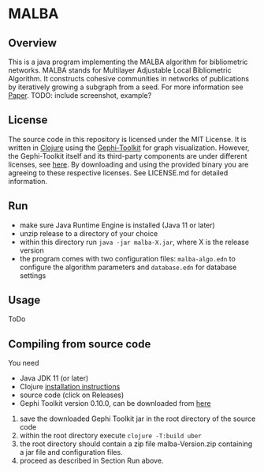 # MALBA
## Overview
This is a java program implementing the MALBA algorithm for bibliometric networks. MALBA stands for Multilayer Adjustable Local Bibliometric Algorithm. It constructs cohesive communities in networks of publications by iteratively growing a subgraph from a seed. For more information see [Paper](https://link-to-paper). TODO: include screenshot, example?

## License
The source code in this repository is licensed under the MIT License. It is written in [Clojure](https://www.clojure.org) using the [Gephi-Toolkit](https://github.com/gephi/gephi/wiki/Toolkit) for graph visualization. However, the Gephi-Toolkit itself and its third-party components are under different licenses, see [here](https://gephi.org/developers/license/). By downloading and using the provided binary you are agreeing to these respective licenses. See LICENSE.md for detailed information.

## Run
- make sure Java Runtime Engine is installed (Java 11 or later)
- unzip release to a directory of your choice
- within this directory run `java -jar malba-X.jar`, where X is the release version
- the program comes with two configuration files: `malba-algo.edn` to configure the algorithm parameters and `database.edn` for database settings

## Usage
ToDo
## Compiling from source code
You need
 - Java JDK 11 (or later)
 - Clojure [installation instructions](https://clojure.org/guides/install_clojure)
 - source code (click on Releases)
 - Gephi Toolkit version 0.10.0, can be downloaded from [here](https://github.com/gephi/gephi-toolkit/releases/download/v0.10.0/gephi-toolkit-0.10.0-all.jar)

 1. save the downloaded Gephi Toolkit jar in the root directory of the source code
 2. within the root directory execute `clojure -T:build uber`
 3. the root directory should contain a zip file malba-Version.zip containing a jar file and configuration files.
 4. proceed as described in Section Run above.